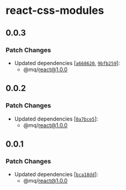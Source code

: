 # react-css-modules

## 0.0.3

### Patch Changes

- Updated dependencies [[`a668620`](https://github.com/ethan-heo/mq/commit/a668620aa31c129fe52989f2a8dd800ff3ef36d2), [`9bfb259`](https://github.com/ethan-heo/mq/commit/9bfb25959f5894dfbb75a236d50501134d32d39d)]:
    - @mq/react@1.0.0

## 0.0.2

### Patch Changes

- Updated dependencies [[`0a7bce5`](https://github.com/ethan-heo/mq/commit/0a7bce5c06b8d0fc1bc63d1a3af75daae52808ab)]:
    - @mq/react@1.0.0

## 0.0.1

### Patch Changes

- Updated dependencies [[`bca18dd`](https://github.com/ethan-heo/mq/commit/bca18ddd78cb9c9f6042f339bb2bded094b09f0a)]:
    - @mq/react@1.0.0
